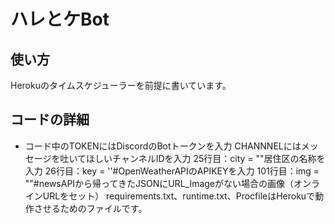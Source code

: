 # ハレとケBot
## 使い方
Herokuのタイムスケジューラーを前提に書いています。
## コードの詳細
- コード中のTOKENにはDiscordのBotトークンを入力
    CHANNNELにはメッセージを吐いてほしいチャンネルIDを入力
    25行目：city = ""居住区の名称を入力
    26行目：key = ''#OpenWeatherAPIのAPIKEYを入力 
    101行目：img = ""#newsAPIから帰ってきたJSONにURL_Imageがない場合の画像（オンラインURLをセット）
    requirements.txt、runtime.txt、ProcfileはHerokuで動作させるためのファイルです。
